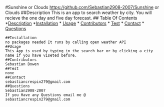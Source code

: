  #Sunshine or Clouds
    https://github.com/Sebastian2908-2007/Sunshine or Clouds
    ##Description
    This is an app to search weather by city. You will recieve the one day and five day forecast.
    ## Table Of Contents
    *[Description](#description)
    *[Installation](#installation)
    * [Usage](#usage)
    * [Contributors](#contributors)
    * [Test](#test)
    * [Contact](#contact)
    * [Questions](#questions)
    
    ##Installation
    no packages needed It runs by calling open weather API
    ##Usage
    This App is used by typing in the search bar or by clicking a city name if you have viseted before.
    ##Contributors
    Sebastian Bowen
    ##Test 
    none
    ##Contact
    sebastiancrespin279@gmail.com
    ##Questions
    Sebastian2908-2007
    If you Have any Questions email me @
    sebastiancrespin279@gmail.com
